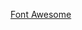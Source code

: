 [Font Awesome](http://fortawesome.github.io/Font-Awesome/ "http://fortawesome.github.io/Font-Awesome/")